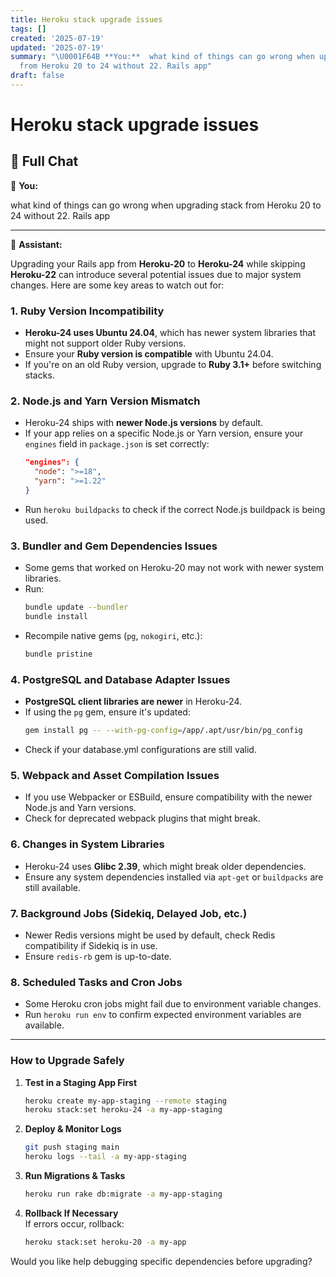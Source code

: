 ```yaml
---
title: Heroku stack upgrade issues
tags: []
created: '2025-07-19'
updated: '2025-07-19'
summary: "\U0001F64B **You:**  what kind of things can go wrong when upgrading stack
  from Heroku 20 to 24 without 22. Rails app"
draft: false
---
```


# Heroku stack upgrade issues

## 🧠 Full Chat

🙋 **You:**

what kind of things can go wrong when upgrading stack from Heroku 20 to 24 without 22. Rails app

---

🤖 **Assistant:**

Upgrading your Rails app from **Heroku-20** to **Heroku-24** while skipping **Heroku-22** can introduce several potential issues due to major system changes. Here are some key areas to watch out for:

### **1. Ruby Version Incompatibility**  
- **Heroku-24 uses Ubuntu 24.04**, which has newer system libraries that might not support older Ruby versions.
- Ensure your **Ruby version is compatible** with Ubuntu 24.04.
- If you're on an old Ruby version, upgrade to **Ruby 3.1+** before switching stacks.

### **2. Node.js and Yarn Version Mismatch**  
- Heroku-24 ships with **newer Node.js versions** by default.
- If your app relies on a specific Node.js or Yarn version, ensure your `engines` field in `package.json` is set correctly:
  ```json
  "engines": {
    "node": ">=18",
    "yarn": ">=1.22"
  }
  ```
- Run `heroku buildpacks` to check if the correct Node.js buildpack is being used.

### **3. Bundler and Gem Dependencies Issues**  
- Some gems that worked on Heroku-20 may not work with newer system libraries.
- Run:
  ```sh
  bundle update --bundler
  bundle install
  ```
- Recompile native gems (`pg`, `nokogiri`, etc.):
  ```sh
  bundle pristine
  ```

### **4. PostgreSQL and Database Adapter Issues**  
- **PostgreSQL client libraries are newer** in Heroku-24.
- If using the `pg` gem, ensure it's updated:
  ```sh
  gem install pg -- --with-pg-config=/app/.apt/usr/bin/pg_config
  ```
- Check if your database.yml configurations are still valid.

### **5. Webpack and Asset Compilation Issues**  
- If you use Webpacker or ESBuild, ensure compatibility with the newer Node.js and Yarn versions.
- Check for deprecated webpack plugins that might break.

### **6. Changes in System Libraries**  
- Heroku-24 uses **Glibc 2.39**, which might break older dependencies.
- Ensure any system dependencies installed via `apt-get` or `buildpacks` are still available.

### **7. Background Jobs (Sidekiq, Delayed Job, etc.)**  
- Newer Redis versions might be used by default, check Redis compatibility if Sidekiq is in use.
- Ensure `redis-rb` gem is up-to-date.

### **8. Scheduled Tasks and Cron Jobs**  
- Some Heroku cron jobs might fail due to environment variable changes.
- Run `heroku run env` to confirm expected environment variables are available.

---

### **How to Upgrade Safely**
1. **Test in a Staging App First**  
   ```sh
   heroku create my-app-staging --remote staging
   heroku stack:set heroku-24 -a my-app-staging
   ```
2. **Deploy & Monitor Logs**  
   ```sh
   git push staging main
   heroku logs --tail -a my-app-staging
   ```
3. **Run Migrations & Tasks**  
   ```sh
   heroku run rake db:migrate -a my-app-staging
   ```
4. **Rollback If Necessary**  
   If errors occur, rollback:
   ```sh
   heroku stack:set heroku-20 -a my-app
   ```

Would you like help debugging specific dependencies before upgrading?